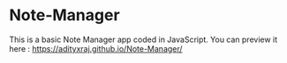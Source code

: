 # Note-Manager
This is a basic Note Manager app coded in JavaScript.
You can preview it here : https://adityxraj.github.io/Note-Manager/

